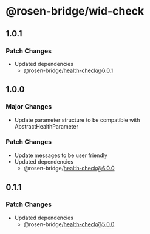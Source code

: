 # @rosen-bridge/wid-check

## 1.0.1

### Patch Changes

- Updated dependencies
  - @rosen-bridge/health-check@6.0.1

## 1.0.0

### Major Changes

- Update parameter structure to be compatible with AbstractHealthParameter

### Patch Changes

- Update messages to be user friendly
- Updated dependencies
  - @rosen-bridge/health-check@6.0.0

## 0.1.1

### Patch Changes

- Updated dependencies
  - @rosen-bridge/health-check@5.0.0
